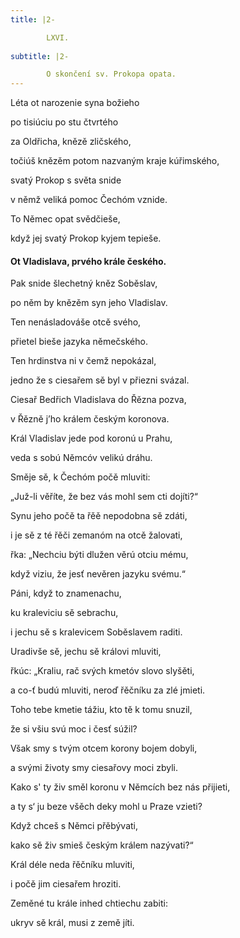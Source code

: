 ```yaml
---
title: |2-

        LXVI.
      
subtitle: |2-

        O skončení sv. Prokopa opata.
---
```


Léta ot narozenie syna božieho

po tisiúciu po stu čtvrtého

za Oldřicha, knězě zličského,

točiúš knězěm potom nazvaným kraje kúřimského,

svatý Prokop s světa snide

v němž veliká pomoc Čechóm vznide.

To Němec opat svědčieše,

když jej svatý Prokop kyjem tepieše.

#### Ot Vladislava, prvého krále českého.

Pak snide šlechetný kněz Soběslav,

po něm by knězěm syn jeho Vladislav.

Ten nenásladováše otcě svého,

přietel bieše jazyka němečského.

Ten hrdinstva ni v čemž nepokázal,

jedno že s ciesařem sě byl v přiezni svázal.

Ciesař Bedřich Vladislava do Řězna pozva,

v Řězně j’ho králem českým koronova.

Král Vladislav jede pod koronú u Prahu,

veda s sobú Němcóv velikú dráhu.

Směje sě, k Čechóm počě mluviti:

„Juž-li věříte, že bez vás mohl sem cti dojíti?“

Synu jeho počě ta řěě nepodobna sě zdáti,

i je sě z té řěči zemanóm na otcě žalovati,

řka: „Nechciu býti dlužen věrú otciu mému,

když viziu, že jesť nevěren jazyku svému.“

Páni, když to znamenachu,

ku kraleviciu sě sebrachu,

i jechu sě s kralevicem Soběslavem raditi.

Uradivše sě, jechu sě královi mluviti,

řkúc: „Kraliu, rač svých kmetóv slovo slyšěti,

a co-ť budú mluviti, neroď řěčníku za zlé jmieti.

Toho tebe kmetie tážiu, kto tě k tomu snuzil,

že si všiu svú moc i česť súžil?

Však smy s tvým otcem korony bojem dobyli,

a svými životy smy ciesařovy moci zbyli.

Kako s' ty živ směl koronu v Němcích bez nás přijieti,

a ty s‘ ju beze všěch deky mohl u Praze vzieti?

Když chceš s Němci přěbývati,

kako sě živ smieš českým králem nazývati?“

Král déle neda řěčníku mluviti,

i počě jim ciesařem hroziti.

Zeměné tu krále inhed chtiechu zabiti:

ukryv sě král, musi z země jíti.
